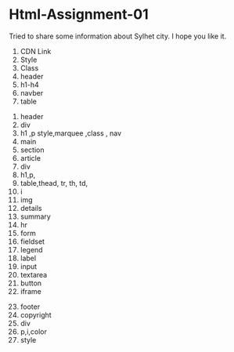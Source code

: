 # Html-Assignment-01

Tried to share some information about Sylhet city. I hope you like it.
<!-- I used in the header -->
1. CDN Link 
2. Style
3. Class
4. header
5. h1-h4
6. navber
7. table

<!-- I used in the Body   -->
1. header
2. div
3. h1 ,p style,marquee ,class , nav
4. main
5. section
6. article
7. div
8. h1,p,
9. table,thead, tr, th, td,
10. i
11. img
12. details
13. summary
14. hr
15. form
16. fieldset
17. legend
18. label
19. input
20. textarea
21. button
22. iframe
<!-- I used in the Footer -->
23. footer
24. copyright 
25. div
26. p,i,color
27. style